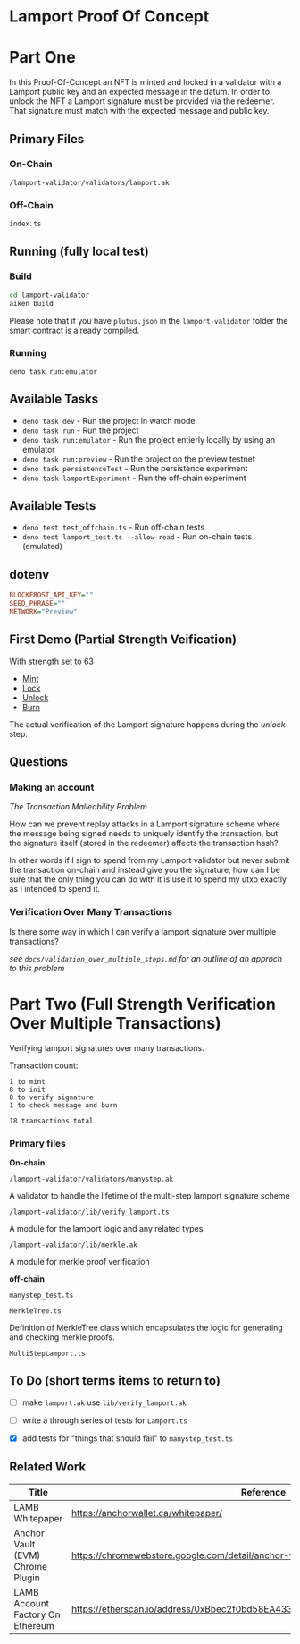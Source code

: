 # Lamport Proof Of Concept

# Part One

In this Proof-Of-Concept an NFT is minted and locked in a validator with a Lamport public key and an expected message in the datum. In order to unlock the NFT a Lamport signature must be provided via the redeemer. That signature must match with the expected message and public key. 

## Primary Files

### On-Chain

`/lamport-validator/validators/lamport.ak`

### Off-Chain

`index.ts`

## Running (fully local test)

### Build

```bash
cd lamport-validator
aiken build
```
Please note that if you have `plutus.json` in the `lamport-validator` folder the smart contract is already compiled. 

### Running

    deno task run:emulator

## Available Tasks

- `deno task dev` - Run the project in watch mode
- `deno task run` - Run the project
- `deno task run:emulator` - Run the project entierly locally by using an emulator
- `deno task run:preview` - Run the project on the preview testnet
- `deno task persistenceTest` - Run the persistence experiment
- `deno task lamportExperiment` - Run the off-chain experiment

## Available Tests
- `deno test test_offchain.ts` - Run off-chain tests
- `deno test lamport_test.ts --allow-read` - Run on-chain tests (emulated)

## dotenv

```ini
BLOCKFROST_API_KEY=""
SEED_PHRASE=""
NETWORK="Preview"
```

## First Demo (Partial Strength Veification)

With strength set to 63

- [Mint](https://preview.cardanoscan.io/transaction/8122fbe51d5826ee3a48147ff628cdd01be6923d5f4b3584f3f5a45a595177b0)
- [Lock](https://preview.cardanoscan.io/transaction/3857202173e57f1e4a17f79aae7a441d11638ad4e4d9f0fd303b685c80ce6766)
- [Unlock](https://preview.cardanoscan.io/transaction/eb5f4c1350987fc15d9fad530c659fee952f5d67dd6664796684ef96773bc84b)
- [Burn](https://preview.cardanoscan.io/transaction/a3da7cab90612c546fd36687237354fa83946d989ccb402f4c7c697d6d3bfccb)

The actual verification of the Lamport signature happens during the *unlock* step.



## Questions

### Making an account

*The Transaction Malleability Problem*

How can we prevent replay attacks in a Lamport signature scheme where the message being signed needs to uniquely identify the transaction, but the signature itself (stored in the redeemer) affects the transaction hash?

In other words if I sign to spend from my Lamport validator but never submit the transaction on-chain and instead give you the signature, how can I be sure that the only thing you can do with it is use it to spend my utxo exactly as I intended to spend it. 


### Verification Over Many Transactions

Is there some way in which I can verify a lamport signature over multiple transactions?

*see `docs/validation_over_multiple_steps.md` for an outline of an approch to this problem*

# Part Two (Full Strength Verification Over Multiple Transactions) 

Verifying lamport signatures over many transactions. 

Transaction count: 

    1 to mint
    8 to init
    8 to verify signature
    1 to check message and burn

    18 transactions total

### Primary files

**On-chain**

`/lamport-validator/validators/manystep.ak`

A validator to handle the lifetime of the multi-step lamport signature scheme

`/lamport-validator/lib/verify_lamport.ts`

A module for the lamport logic and any related types

`/lamport-validator/lib/merkle.ak`

A module for merkle proof verification

**off-chain**

`manystep_test.ts`

`MerkleTree.ts`

Definition of MerkleTree class which encapsulates the logic for generating and checking merkle proofs.

`MultiStepLamport.ts`

## To Do (short terms items to return to)

- [ ] make `lamport.ak` use `lib/verify_lamport.ak`
- [ ] write a through series of tests for `Lamport.ts`
- [x] add tests for "things that should fail" to `manystep_test.ts`



## Related Work

| Title                               | Reference                             |
| ----------------------------------- | ------------------------------------- | 
| LAMB Whitepaper                     | https://anchorwallet.ca/whitepaper/   |
| Anchor Vault (EVM) Chrome Plugin    | https://chromewebstore.google.com/detail/anchor-vault/omifklijimcjhfiojhodcnfihkljeali |
| LAMB Account Factory On Ethereum    | https://etherscan.io/address/0xBbec2f0bd58EA433BB38ac8ed699DED914087D6f#code           |



